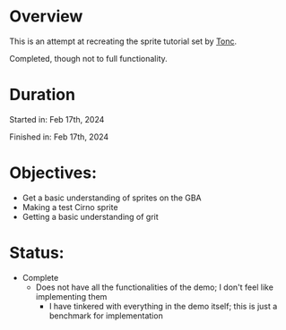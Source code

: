 # Overview
This is an attempt at recreating the sprite tutorial set by [Tonc](https://gbadev.net/tonc/regobj.html#sec-obj-demo).

Completed, though not to full functionality.

# Duration
Started in: Feb 17th, 2024

Finished in: Feb 17th, 2024

# Objectives:
- Get a basic understanding of sprites on the GBA
- Making a test Cirno sprite
- Getting a basic understanding of grit

# Status:
- Complete
    + Does not have all the functionalities of the demo; I don't feel like implementing them
        - I have tinkered with everything in the demo itself; this is just a benchmark for implementation